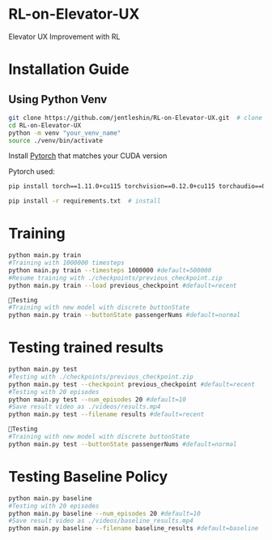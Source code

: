 # RL-on-Elevator-UX
Elevator UX Improvement with RL

# Installation Guide
## Using Python Venv
```bash
git clone https://github.com/jentleshin/RL-on-Elevator-UX.git  # clone
cd RL-on-Elevator-UX
python -m venv "your_venv_name"
source ./venv/bin/activate
```
Install <a href="https://pytorch.org/get-started/previous-versions/">Pytorch</a> that matches your CUDA version

Pytorch used:
```bash
pip install torch==1.11.0+cu115 torchvision==0.12.0+cu115 torchaudio==0.11.0+cu115 --extra-index-url https://download.pytorch.org/whl/cu115
```

```bash
pip install -r requirements.txt  # install
```

# Training 

```bash
python main.py train
#Training with 1000000 timesteps
python main.py train --timesteps 1000000 #default=500000
#Resume training with ./checkpoints/previous_checkpoint.zip
python main.py train --load previous_checkpoint #default=recent

🌟Testing
#Training with new model with discrete buttonState
python main.py train --buttonState passengerNums #default=normal
```

# Testing trained results

```bash
python main.py test 
#Testing with ./checkpoints/previous_checkpoint.zip
python main.py test --checkpoint previous_checkpoint #default=recent
#Testing with 20 episodes
python main.py test --num_episodes 20 #default=10
#Save result video as ./videos/results.mp4
python main.py test --filename results #default=recent

🌟Testing
#Training with new model with discrete buttonState
python main.py test --buttonState passengerNums #default=normal
```

# Testing Baseline Policy

```bash
python main.py baseline
#Testing with 20 episodes
python main.py baseline --num_episodes 20 #default=10
#Save result video as ./videos/baseline_results.mp4
python main.py baseline --filename baseline_results #default=baseline

```

